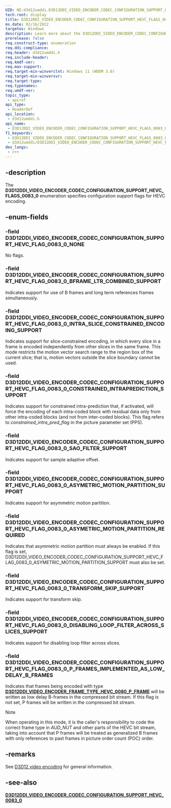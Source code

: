 ```yaml
---
UID: NE:d3d12umddi.D3D12DDI_VIDEO_ENCODER_CODEC_CONFIGURATION_SUPPORT_HEVC_FLAGS_0083_0
tech.root: display
title: D3D12DDI_VIDEO_ENCODER_CODEC_CONFIGURATION_SUPPORT_HEVC_FLAGS_0083_0
ms.date: 02/16/2022
targetos: Windows
description: Learn more about the D3D12DDI_VIDEO_ENCODER_CODEC_CONFIGURATION_SUPPORT_HEVC_FLAGS_0083_0 enumeration.
prerelease: false
req.construct-type: enumeration
req.ddi-compliance: 
req.header: d3d12umddi.h
req.include-header: 
req.kmdf-ver: 
req.max-support: 
req.target-min-winverclnt: Windows 11 (WDDM 3.0)
req.target-min-winversvr: 
req.target-type: 
req.typenames: 
req.umdf-ver: 
topic_type:
 - apiref
api_type:
 - HeaderDef
api_location:
 - d3d12umddi.h
api_name:
 - D3D12DDI_VIDEO_ENCODER_CODEC_CONFIGURATION_SUPPORT_HEVC_FLAGS_0083_0
f1_keywords:
 - D3D12DDI_VIDEO_ENCODER_CODEC_CONFIGURATION_SUPPORT_HEVC_FLAGS_0083_0
 - d3d12umddi/D3D12DDI_VIDEO_ENCODER_CODEC_CONFIGURATION_SUPPORT_HEVC_FLAGS_0083_0
dev_langs:
 - c++
---
```


## -description

The **D3D12DDI_VIDEO_ENCODER_CODEC_CONFIGURATION_SUPPORT_HEVC_FLAGS_0083_0** enumeration specifies configuration support flags for HEVC encoding.

## -enum-fields

### -field D3D12DDI_VIDEO_ENCODER_CODEC_CONFIGURATION_SUPPORT_HEVC_FLAG_0083_0_NONE

No flags.

### -field D3D12DDI_VIDEO_ENCODER_CODEC_CONFIGURATION_SUPPORT_HEVC_FLAG_0083_0_BFRAME_LTR_COMBINED_SUPPORT

Indicates support for use of B frames and long term references frames simultaneously.

### -field D3D12DDI_VIDEO_ENCODER_CODEC_CONFIGURATION_SUPPORT_HEVC_FLAG_0083_0_INTRA_SLICE_CONSTRAINED_ENCODING_SUPPORT

Indicates support for slice-constrained encoding, in which every slice in a frame is encoded independently from other slices in the same frame. This mode restricts the motion vector search range to the region box of the current slice; that is, motion vectors outside the slice boundary cannot be used.

### -field D3D12DDI_VIDEO_ENCODER_CODEC_CONFIGURATION_SUPPORT_HEVC_FLAG_0083_0_CONSTRAINED_INTRAPREDICTION_SUPPORT

Indicates support for constrained intra-prediction that, if activated, will force the encoding of each intra-coded block with residual data only from other intra-coded blocks (and not from inter-coded blocks). This flag refers to *constrained_intra_pred_flag* in the picture parameter set (PPS).

### -field D3D12DDI_VIDEO_ENCODER_CODEC_CONFIGURATION_SUPPORT_HEVC_FLAG_0083_0_SAO_FILTER_SUPPORT

Indicates support for sample adaptive offset.

### -field D3D12DDI_VIDEO_ENCODER_CODEC_CONFIGURATION_SUPPORT_HEVC_FLAG_0083_0_ASYMETRIC_MOTION_PARTITION_SUPPORT

Indicates support for asymmetric motion partition.

### -field D3D12DDI_VIDEO_ENCODER_CODEC_CONFIGURATION_SUPPORT_HEVC_FLAG_0083_0_ASYMETRIC_MOTION_PARTITION_REQUIRED

Indicates that asymmetric motion partition must always be enabled. If this flag is set, D3D12DDI_VIDEO_ENCODER_CODEC_CONFIGURATION_SUPPORT_HEVC_FLAG_0083_0_ASYMETRIC_MOTION_PARTITION_SUPPORT must also be set.

### -field D3D12DDI_VIDEO_ENCODER_CODEC_CONFIGURATION_SUPPORT_HEVC_FLAG_0083_0_TRANSFORM_SKIP_SUPPORT

Indicates support for transform skip.

### -field D3D12DDI_VIDEO_ENCODER_CODEC_CONFIGURATION_SUPPORT_HEVC_FLAG_0083_0_DISABLING_LOOP_FILTER_ACROSS_SLICES_SUPPORT

Indicates support for disabling loop filter across slices.

### -field D3D12DDI_VIDEO_ENCODER_CODEC_CONFIGURATION_SUPPORT_HEVC_FLAG_0083_0_P_FRAMES_IMPLEMENTED_AS_LOW_DELAY_B_FRAMES

Indicates that frames being encoded with type [**D3D12DDI_VIDEO_ENCODER_FRAME_TYPE_HEVC_0080_P_FRAME**](ne-d3d12umddi-d3d12ddi_video_encoder_frame_type_hevc_0080.md) will be written as low delay B-frames in the compressed bit stream. If this flag is not set, P frames will be written in the compressed bit stream.

> [!NOTE]
>
> When operating in this mode, it is the caller's responsibility to code the correct frame type in _AUD_NUT_ and other parts of the HEVC bit stream, taking into account that P frames will be treated as generalized B frames with only references to past frames in picture order count (POC) order.

## -remarks

See [D3D12 video encoding](/windows-hardware/drivers/display/video-encoding-d3d12.md) for general information.

## -see-also

[**D3D12DDI_VIDEO_ENCODER_CODEC_CONFIGURATION_SUPPORT_HEVC_0083_0**](ns-d3d12umddi-d3d12ddi_video_encoder_codec_configuration_support_hevc_0083_0.md)
